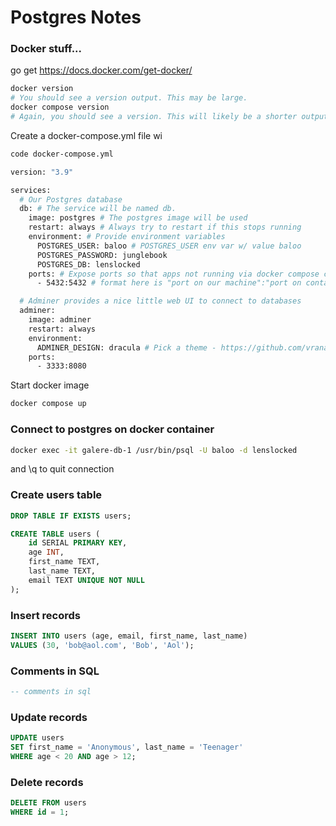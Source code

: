# Postgres Notes

### Docker stuff...

go get https://docs.docker.com/get-docker/

```bash
docker version
# You should see a version output. This may be large.
docker compose version
# Again, you should see a version. This will likely be a shorter output.
```

Create a docker-compose.yml file wi

```bash
code docker-compose.yml
```
```bash
version: "3.9"

services:
  # Our Postgres database
  db: # The service will be named db.
    image: postgres # The postgres image will be used
    restart: always # Always try to restart if this stops running
    environment: # Provide environment variables
      POSTGRES_USER: baloo # POSTGRES_USER env var w/ value baloo
      POSTGRES_PASSWORD: junglebook
      POSTGRES_DB: lenslocked
    ports: # Expose ports so that apps not running via docker compose can connect to them.
      - 5432:5432 # format here is "port on our machine":"port on container"

  # Adminer provides a nice little web UI to connect to databases
  adminer:
    image: adminer
    restart: always
    environment:
      ADMINER_DESIGN: dracula # Pick a theme - https://github.com/vrana/adminer/tree/master/designs
    ports:
      - 3333:8080
```

Start docker image

```bash
docker compose up
```

### Connect to postgres on docker container

```bash
docker exec -it galere-db-1 /usr/bin/psql -U baloo -d lenslocked
```
and \q to quit connection

### Create users table

```sql
DROP TABLE IF EXISTS users;
```

```sql
CREATE TABLE users (
    id SERIAL PRIMARY KEY,
    age INT,
    first_name TEXT,
    last_name TEXT,
    email TEXT UNIQUE NOT NULL
);
```

### Insert records

```sql
INSERT INTO users (age, email, first_name, last_name)
VALUES (30, 'bob@aol.com', 'Bob', 'Aol');
```
### Comments in SQL

```sql
-- comments in sql
```

### Update records

```sql
UPDATE users
SET first_name = 'Anonymous', last_name = 'Teenager'
WHERE age < 20 AND age > 12;
```

### Delete records
```sql
DELETE FROM users
WHERE id = 1;
```